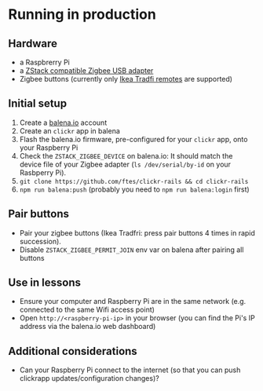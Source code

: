 # Running in production

## Hardware
- a Raspbrerry Pi
- a [ZStack compatible Zigbee USB adapter](https://www.zigbee2mqtt.io/information/supported_adapters.html)
- Zigbee buttons (currently only [Ikea Tradfi remotes](https://www.ikea.com/de/de/p/tradfri-fernbedienung-30443124/) are supported)

## Initial setup
1. Create a [balena.io](https://balena.io) account
2. Create an `clickr` app in balena
3. Flash the balena.io firmware, pre-configured for your `clickr` app, onto your Raspberry Pi
4. Check the `ZSTACK_ZIGBEE_DEVICE` on balena.io: It should match the device file of your Zigbee adapter (`ls /dev/serial/by-id` on your Rasbperry Pi).
4. `git clone https://github.com/ftes/clickr-rails && cd clickr-rails`
5. `npm run balena:push` (probably you need to `npm run balena:login` first)

## Pair buttons
- Pair your zigbee buttons (Ikea Tradfri: press pair buttons 4 times in rapid succession).
- Disable `ZSTACK_ZIGBEE_PERMIT_JOIN` env var on balena after pairing all buttons

## Use in lessons
- Ensure your computer and Raspberry Pi are in the same network (e.g. connected to the same Wifi access point)
- Open `http://<raspberry-pi-ip>` in your browser (you can find the Pi's IP address via the balena.io web dashboard)

## Additional considerations
- Can your Raspberry Pi connect to the internet (so that you can push clickrapp updates/configuration changes)?
